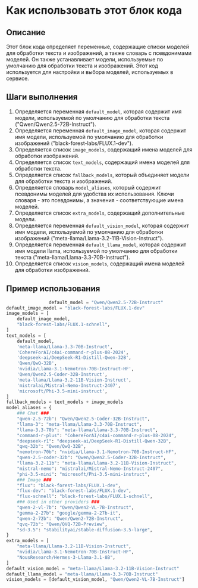 Как использовать этот блок кода
=========================================================================================

Описание
-------------------------
Этот блок кода определяет переменные, содержащие списки моделей для обработки текста и изображений, а также словарь с псевдонимами моделей. Он также устанавливает модели, используемые по умолчанию для обработки текста и изображений. Этот код используется для настройки и выбора моделей, используемых в сервисе.

Шаги выполнения
-------------------------
1. Определяется переменная `default_model`, которая содержит имя модели, используемой по умолчанию для обработки текста ("Qwen/Qwen2.5-72B-Instruct").
2. Определяется переменная `default_image_model`, которая содержит имя модели, используемой по умолчанию для обработки изображений ("black-forest-labs/FLUX.1-dev").
3. Определяется список `image_models`, содержащий имена моделей для обработки изображений.
4. Определяется список `text_models`, содержащий имена моделей для обработки текста.
5. Определяется список `fallback_models`, который объединяет модели для обработки текста и изображений.
6. Определяется словарь `model_aliases`, который содержит псевдонимы моделей для удобства их использования. Ключи словаря - это псевдонимы, а значения - соответствующие имена моделей.
7. Определяется список `extra_models`, содержащий дополнительные модели.
8. Определяется переменная `default_vision_model`, которая содержит имя модели, используемой по умолчанию для обработки изображений ("meta-llama/Llama-3.2-11B-Vision-Instruct").
9. Определяется переменная `default_llama_model`, которая содержит имя модели llama, используемой по умолчанию для обработки текста ("meta-llama/Llama-3.3-70B-Instruct").
10. Определяется список `vision_models`, содержащий имена моделей для обработки изображений.

Пример использования
-------------------------

```python
                default_model = "Qwen/Qwen2.5-72B-Instruct"
default_image_model = "black-forest-labs/FLUX.1-dev"
image_models = [    
    default_image_model,
    "black-forest-labs/FLUX.1-schnell",
]
text_models = [
    default_model,
    'meta-llama/Llama-3.3-70B-Instruct',
    'CohereForAI/c4ai-command-r-plus-08-2024',
    'deepseek-ai/DeepSeek-R1-Distill-Qwen-32B',
    'Qwen/QwQ-32B',
    'nvidia/Llama-3.1-Nemotron-70B-Instruct-HF',
    'Qwen/Qwen2.5-Coder-32B-Instruct',
    'meta-llama/Llama-3.2-11B-Vision-Instruct',
    'mistralai/Mistral-Nemo-Instruct-2407',
    'microsoft/Phi-3.5-mini-instruct',
]
fallback_models = text_models + image_models
model_aliases = {
    ### Chat ###
    "qwen-2.5-72b": "Qwen/Qwen2.5-Coder-32B-Instruct",
    "llama-3": "meta-llama/Llama-3.3-70B-Instruct",
    "llama-3.3-70b": "meta-llama/Llama-3.3-70B-Instruct",
    "command-r-plus": "CohereForAI/c4ai-command-r-plus-08-2024",
    "deepseek-r1": "deepseek-ai/DeepSeek-R1-Distill-Qwen-32B",
    "qwq-32b": "Qwen/QwQ-32B",
    "nemotron-70b": "nvidia/Llama-3.1-Nemotron-70B-Instruct-HF",
    "qwen-2.5-coder-32b": "Qwen/Qwen2.5-Coder-32B-Instruct",
    "llama-3.2-11b": "meta-llama/Llama-3.2-11B-Vision-Instruct",
    "mistral-nemo": "mistralai/Mistral-Nemo-Instruct-2407",
    "phi-3.5-mini": "microsoft/Phi-3.5-mini-instruct",
    ### Image ###
    "flux": "black-forest-labs/FLUX.1-dev",
    "flux-dev": "black-forest-labs/FLUX.1-dev",
    "flux-schnell": "black-forest-labs/FLUX.1-schnell",
    ### Used in other providers ###
    "qwen-2-vl-7b": "Qwen/Qwen2-VL-7B-Instruct",
    "gemma-2-27b": "google/gemma-2-27b-it",
    "qwen-2-72b": "Qwen/Qwen2-72B-Instruct",
    "qvq-72b": "Qwen/QVQ-72B-Preview",
    "sd-3.5": "stabilityai/stable-diffusion-3.5-large",
}
extra_models = [
    "meta-llama/Llama-3.2-11B-Vision-Instruct",
    "nvidia/Llama-3.1-Nemotron-70B-Instruct-HF",
    "NousResearch/Hermes-3-Llama-3.1-8B",
]
default_vision_model = "meta-llama/Llama-3.2-11B-Vision-Instruct"
default_llama_model = "meta-llama/Llama-3.3-70B-Instruct"
vision_models = [default_vision_model, "Qwen/Qwen2-VL-7B-Instruct"]